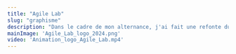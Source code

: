 ```yaml
---
title: "Agile Lab"
slug: "graphisme"
description: "Dans le cadre de mon alternance, j'ai fait une refonte du logo de l'Agile Lab, l'équipe au sein de laquelle j'ai été intégrée pendant deux ans, qui promeut le management Agile au sein d'AXA Partners."
mainImage: 'Agile_Lab_logo_2024.png'
video: 'Animation_logo_Agile_Lab.mp4'
---
```

